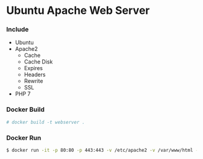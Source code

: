 # Ubuntu Apache Web Server

### Include
* Ubuntu
* Apache2
  - Cache
  - Cache Disk
  - Expires
  - Headers
  - Rewrite
  - SSL
* PHP 7

### Docker Build
```sh
# docker build -t webserver .
```

### Docker Run
```sh
$ docker run -it -p 80:80 -p 443:443 -v /etc/apache2 -v /var/www/html --name webserver forexliga/webserver
```

